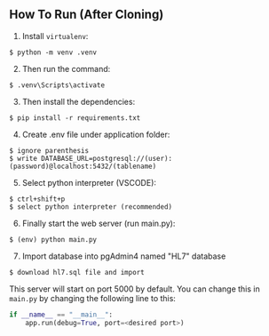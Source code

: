 ## How To Run (After Cloning)
1. Install `virtualenv`:
```
$ python -m venv .venv
```

2. Then run the command:
```
$ .venv\Scripts\activate
```

3. Then install the dependencies:
```
$ pip install -r requirements.txt
```

4. Create .env file under application folder:
```
$ ignore parenthesis
$ write DATABASE_URL=postgresql://(user):(password)@localhost:5432/(tablename)
```

5. Select python interpreter (VSCODE):
```
$ ctrl+shift+p
$ select python interpreter (recommended)
```

6. Finally start the web server (run main.py):
```
$ (env) python main.py
```

7. Import database into pgAdmin4 named "HL7" database
```
$ download hl7.sql file and import
```

This server will start on port 5000 by default. You can change this in `main.py` by changing the following line to this:

```python
if __name__ == "__main__":
    app.run(debug=True, port=<desired port>)
```

